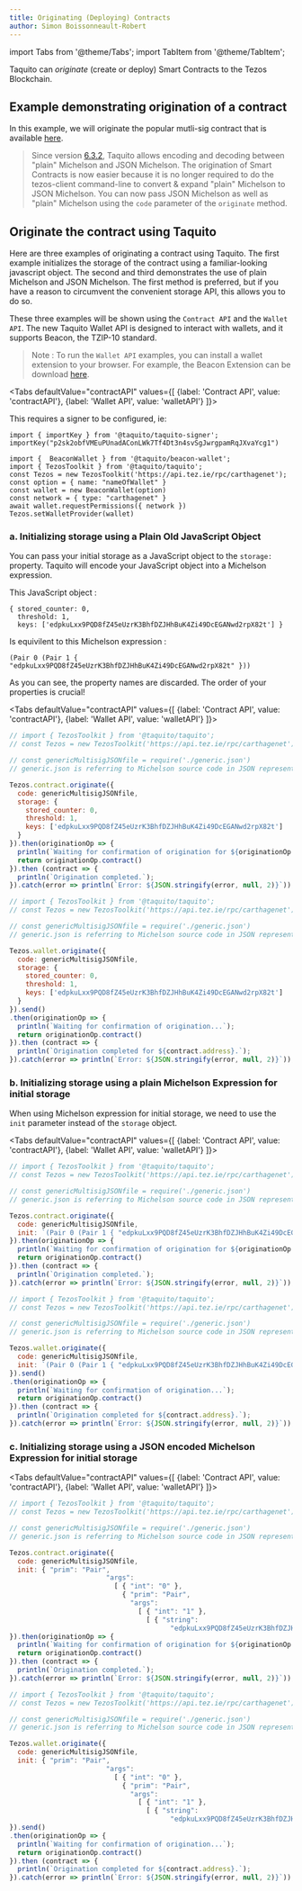 ```yaml
---
title: Originating (Deploying) Contracts
author: Simon Boissonneault-Robert
---
```

import Tabs from '@theme/Tabs';
import TabItem from '@theme/TabItem';

Taquito can _originate_ (create or deploy) Smart Contracts to the Tezos Blockchain.

## Example demonstrating origination of a contract

In this example, we will originate the popular mutli-sig contract that is available [here](https://github.com/murbard/smart-contracts/blob/master/multisig/michelson/generic.tz).

> Since version [6.3.2](https://github.com/ecadlabs/taquito/releases/tag/6.3.2-beta.0), Taquito allows encoding and decoding between "plain" Michelson and JSON Michelson. The origination of Smart Contracts is now easier because it is no longer required to do the tezos-client command-line to convert & expand "plain" Michelson to JSON Michelson. You can now pass JSON Michelson as well as "plain" Michelson using the `code` parameter of the `originate` method.

## Originate the contract using Taquito

Here are three examples of originating a contract using Taquito. The first example initializes the storage of the contract using a familiar-looking javascript object. The second and third demonstrates the use of plain Michelson and JSON Michelson. The first method is preferred, but if you have a reason to circumvent the convenient storage API, this allows you to do so.

These three examples will be shown using the `Contract API` and the `Wallet API`. The new Taquito Wallet API is designed to interact with wallets, and it supports Beacon, the TZIP-10 standard.
> Note : To run the `Wallet API` examples, you can install a wallet extension to your browser. For example, the Beacon Extension can be download [here](https://www.walletbeacon.io/).

<Tabs
  defaultValue="contractAPI"
  values={[
    {label: 'Contract API', value: 'contractAPI'},
    {label: 'Wallet API', value: 'walletAPI'}
    ]}>
  <TabItem value="contractAPI">

This requires a signer to be configured, ie: 

```
import { importKey } from '@taquito/taquito-signer';
importKey("p2sk2obfVMEuPUnadAConLWk7Tf4Dt3n4svSgJwrgpamRqJXvaYcg1")
```

</TabItem>
  <TabItem value="walletAPI">

```
import {  BeaconWallet } from '@taquito/beacon-wallet';
import { TezosToolkit } from '@taquito/taquito';
const Tezos = new TezosToolkit('https://api.tez.ie/rpc/carthagenet');
const option = { name: "nameOfWallet" }
const wallet = new BeaconWallet(option)
const network = { type: "carthagenet" }
await wallet.requestPermissions({ network })
Tezos.setWalletProvider(wallet)
```

  </TabItem>
</Tabs>

### a. Initializing storage using a Plain Old JavaScript Object

You can pass your initial storage as a JavaScript object to the `storage:` property. Taquito will encode your JavaScript object into a Michelson expression.

This JavaScript object :
```
{ stored_counter: 0,
  threshold: 1,
  keys: ['edpkuLxx9PQD8fZ45eUzrK3BhfDZJHhBuK4Zi49DcEGANwd2rpX82t'] }
```

Is equivilent to this Michelson expression :
```
(Pair 0 (Pair 1 { "edpkuLxx9PQD8fZ45eUzrK3BhfDZJHhBuK4Zi49DcEGANwd2rpX82t" }))
```

As you can see, the property names are discarded. The order of your properties is crucial!

<Tabs
  defaultValue="contractAPI"
  values={[
    {label: 'Contract API', value: 'contractAPI'},
    {label: 'Wallet API', value: 'walletAPI'}
    ]}>
  <TabItem value="contractAPI">

```js live noInline
// import { TezosToolkit } from '@taquito/taquito';
// const Tezos = new TezosToolkit('https://api.tez.ie/rpc/carthagenet');

// const genericMultisigJSONfile = require('./generic.json')
// generic.json is referring to Michelson source code in JSON representation

Tezos.contract.originate({
  code: genericMultisigJSONfile,
  storage: {
    stored_counter: 0,
    threshold: 1,
    keys: ['edpkuLxx9PQD8fZ45eUzrK3BhfDZJHhBuK4Zi49DcEGANwd2rpX82t']
  }
}).then(originationOp => {
  println(`Waiting for confirmation of origination for ${originationOp.contractAddress}...`);
  return originationOp.contract()
}).then (contract => {
  println(`Origination completed.`);
}).catch(error => println(`Error: ${JSON.stringify(error, null, 2)}`));

```

  </TabItem>
  <TabItem value="walletAPI">

```js live noInline wallet
// import { TezosToolkit } from '@taquito/taquito';
// const Tezos = new TezosToolkit('https://api.tez.ie/rpc/carthagenet');

// const genericMultisigJSONfile = require('./generic.json')
// generic.json is referring to Michelson source code in JSON representation

Tezos.wallet.originate({
  code: genericMultisigJSONfile,
  storage: {
    stored_counter: 0,
    threshold: 1,
    keys: ['edpkuLxx9PQD8fZ45eUzrK3BhfDZJHhBuK4Zi49DcEGANwd2rpX82t']
  }
}).send()
.then(originationOp => {
  println(`Waiting for confirmation of origination...`);
  return originationOp.contract()
}).then (contract => {
  println(`Origination completed for ${contract.address}.`);
}).catch(error => println(`Error: ${JSON.stringify(error, null, 2)}`));

```

  </TabItem>
</Tabs>

### b. Initializing storage using a plain Michelson Expression for initial storage

When using Michelson expression for initial storage, we need to use the `init` parameter instead of the `storage` object.

<Tabs
  defaultValue="contractAPI"
  values={[
    {label: 'Contract API', value: 'contractAPI'},
    {label: 'Wallet API', value: 'walletAPI'}
    ]}>
  <TabItem value="contractAPI">

```js live noInline
// import { TezosToolkit } from '@taquito/taquito';
// const Tezos = new TezosToolkit('https://api.tez.ie/rpc/carthagenet');

// const genericMultisigJSONfile = require('./generic.json')
// generic.json is referring to Michelson source code in JSON representation

Tezos.contract.originate({
  code: genericMultisigJSONfile,
  init: `(Pair 0 (Pair 1 { "edpkuLxx9PQD8fZ45eUzrK3BhfDZJHhBuK4Zi49DcEGANwd2rpX82t" }))`
}).then(originationOp => {
  println(`Waiting for confirmation of origination for ${originationOp.contractAddress}...`);
  return originationOp.contract()
}).then (contract => {
  println(`Origination completed.`);
}).catch(error => println(`Error: ${JSON.stringify(error, null, 2)}`));

```

</TabItem>
  <TabItem value="walletAPI">

```js live noInline wallet
// import { TezosToolkit } from '@taquito/taquito';
// const Tezos = new TezosToolkit('https://api.tez.ie/rpc/carthagenet');

// const genericMultisigJSONfile = require('./generic.json')
// generic.json is referring to Michelson source code in JSON representation

Tezos.wallet.originate({
  code: genericMultisigJSONfile,
  init: `(Pair 0 (Pair 1 { "edpkuLxx9PQD8fZ45eUzrK3BhfDZJHhBuK4Zi49DcEGANwd2rpX82t" }))`
}).send()
.then(originationOp => {
  println(`Waiting for confirmation of origination...`);
  return originationOp.contract()
}).then (contract => {
  println(`Origination completed for ${contract.address}.`);
}).catch(error => println(`Error: ${JSON.stringify(error, null, 2)}`));

```

</TabItem>
</Tabs>

### c. Initializing storage using a JSON encoded Michelson Expression for initial storage

<Tabs
  defaultValue="contractAPI"
  values={[
    {label: 'Contract API', value: 'contractAPI'},
    {label: 'Wallet API', value: 'walletAPI'}
    ]}>
  <TabItem value="contractAPI">

```js live noInline
// import { TezosToolkit } from '@taquito/taquito';
// const Tezos = new TezosToolkit('https://api.tez.ie/rpc/carthagenet');

// const genericMultisigJSONfile = require('./generic.json')
// generic.json is referring to Michelson source code in JSON representation

Tezos.contract.originate({
  code: genericMultisigJSONfile,
  init: { "prim": "Pair",
                        "args":
                          [ { "int": "0" },
                            { "prim": "Pair",
                              "args":
                                [ { "int": "1" },
                                  [ { "string":
                                        "edpkuLxx9PQD8fZ45eUzrK3BhfDZJHhBuK4Zi49DcEGANwd2rpX82t" } ] ] } ] }
}).then(originationOp => {
  println(`Waiting for confirmation of origination for ${originationOp.contractAddress}...`);
  return originationOp.contract()
}).then (contract => {
  println(`Origination completed.`);
}).catch(error => println(`Error: ${JSON.stringify(error, null, 2)}`));

```

</TabItem>
  <TabItem value="walletAPI">

```js live noInline wallet
// import { TezosToolkit } from '@taquito/taquito';
// const Tezos = new TezosToolkit('https://api.tez.ie/rpc/carthagenet');

// const genericMultisigJSONfile = require('./generic.json')
// generic.json is referring to Michelson source code in JSON representation

Tezos.wallet.originate({
  code: genericMultisigJSONfile,
  init: { "prim": "Pair",
                        "args":
                          [ { "int": "0" },
                            { "prim": "Pair",
                              "args":
                                [ { "int": "1" },
                                  [ { "string":
                                        "edpkuLxx9PQD8fZ45eUzrK3BhfDZJHhBuK4Zi49DcEGANwd2rpX82t" } ] ] } ] }
}).send()
.then(originationOp => {
  println(`Waiting for confirmation of origination...`);
  return originationOp.contract()
}).then (contract => {
  println(`Origination completed for ${contract.address}.`);
}).catch(error => println(`Error: ${JSON.stringify(error, null, 2)}`));

```

</TabItem>
</Tabs>